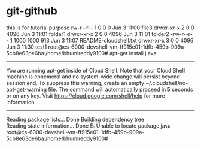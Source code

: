 # git-github
this is for tutorial purpose
rw-r--r-- 1    0    0    0 Jun  3 11:00 file3
drwxr-xr-x 2    0    0 4096 Jun  3 11:01 folder1
drwxr-xr-x 2    0    0 4096 Jun  3 11:01 folder2
-rw-r--r-- 1 1000 1000  913 Jun  3 11:07 README-cloudshell.txt
drwxr-xr-x 3    0    0 4096 Jun  3 11:30 test1
root@cs-6000-devshell-vm-ff915e01-1dfb-459b-909a-5cb8e63de6ba:/home/bhumireddy9100# apt-get install j
ava
********************************************************************************
You are running apt-get inside of Cloud Shell. Note that your Cloud Shell
machine is ephemeral and no system-wide change will persist beyond session end.
To suppress this warning, create an empty ~/.cloudshell/no-apt-get-warning file.
The command will automatically proceed in 5 seconds or on any key.
Visit https://cloud.google.com/shell/help for more information.
********************************************************************************
Reading package lists... Done
Building dependency tree       
Reading state information... Done
E: Unable to locate package java
root@cs-6000-devshell-vm-ff915e01-1dfb-459b-909a-5cb8e63de6ba:/home/bhumireddy9100# 

